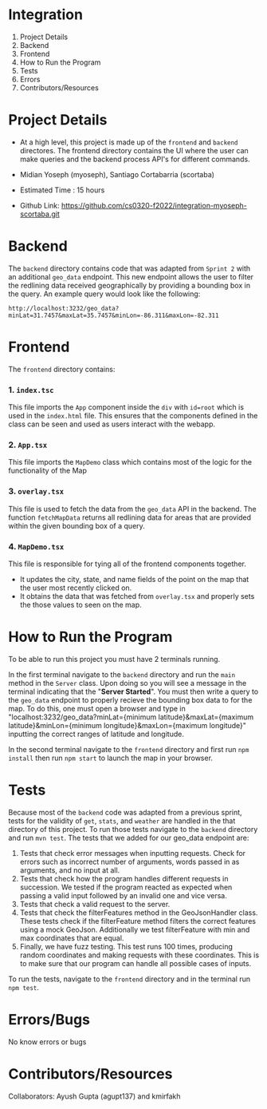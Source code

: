 # Integration

1. Project Details
2. Backend
3. Frontend
4. How to Run the Program
5. Tests 
6. Errors
7. Contributors/Resources


# Project Details 
- At a high level, this project is made up of the `frontend` and `backend` directores. The frontend directory contains the UI where the user can make queries and the backend process API's for different commands. 

- Midian Yoseph (myoseph), Santiago Cortabarria (scortaba)

- Estimated Time : 15 hours

- Github Link: https://github.com/cs0320-f2022/integration-myoseph-scortaba.git


# Backend 
The `backend` directory contains code that was adapted from `Sprint 2` with an additional `geo_data` endpoint. This new endpoint allows the user to filter the redlining data received geographically by providing a bounding box in the query. An example query would look like the following:

`http://localhost:3232/geo_data?minLat=31.7457&maxLat=35.7457&minLon=-86.311&maxLon=-82.311`

# Frontend
The `frontend` directory contains:

### 1. `index.tsc`
This file imports the `App` component inside the `div` with `id=root` which is used in the `index.html` file. This ensures that the components defined in the class can be seen and used as users interact with the webapp.

### 2. `App.tsx`
This file imports the `MapDemo` class which contains most of the logic for the functionality of the Map

### 3. `overlay.tsx`
This file is used to fetch the data from the `geo_data` API in the backend. The function `fetchMapData` returns all redlining data for areas that are provided within the given bounding box of a query.

### 4. `MapDemo.tsx`
This file is responsible for tying all of the frontend components together. 
- It updates the city, state, and name fields of the point on the map that the user most recently clicked on.
- It obtains the data that was fetched from `overlay.tsx` and properly sets the those values to seen on the map. 
 
# How to Run the Program 
To be able to run this project you must have 2 terminals running.

In the first terminal navigate to the `backend` directory and run the `main` method in the `Server` class. Upon doing so you will see a message in the terminal indicating that the "**Server Started**".
You must then write a query to the `geo_data` endpoint to properly recieve the bounding box data to for the map. To do this, one must open a browser and type in "localhost:3232/geo_data?minLat={minimum latitude}&maxLat={maximum latitude}&minLon={minimum longitude}&maxLon={maximum longitude}" inputting the correct ranges of latitude and longitude. 

In the second terminal navigate to the `frontend` directory and first run `npm install` then run `npm start` to launch the map in your browser.

# Tests
Because most of the `backend` code was adapted from a previous sprint, tests for the validity of `get`, `stats`, and `weather` are handled in the that directory of this project. To run those tests navigate to the `backend` directory and run `mvn test`. The tests that we added for our geo_data endpoint are:
1. Tests that check error messages when inputting requests. Check for errors such as incorrect number of arguments, words passed in as arguments, and no input at all.
2. Tests that check how the program handles different requests in succession. We tested if the program reacted as expected when passing a valid input followed by an invalid one and vice versa.
3. Tests that check a valid request to the server.
4. Tests that check the filterFeatures method in the GeoJsonHandler class. These tests check if the filterFeature method filters the correct features using a mock GeoJson. Additionally we test filterFeature with min and max coordinates that are equal.
5. Finally, we have fuzz testing. This test runs 100 times, producing random coordinates and making requests with these coordinates. This is to make sure that our program can handle all possible cases of inputs.



To run the tests, navigate to the `frontend` directory and in the terminal run `npm test`.


# Errors/Bugs
No know errors or bugs

# Contributors/Resources
Collaborators: Ayush Gupta (agupt137) and kmirfakh
